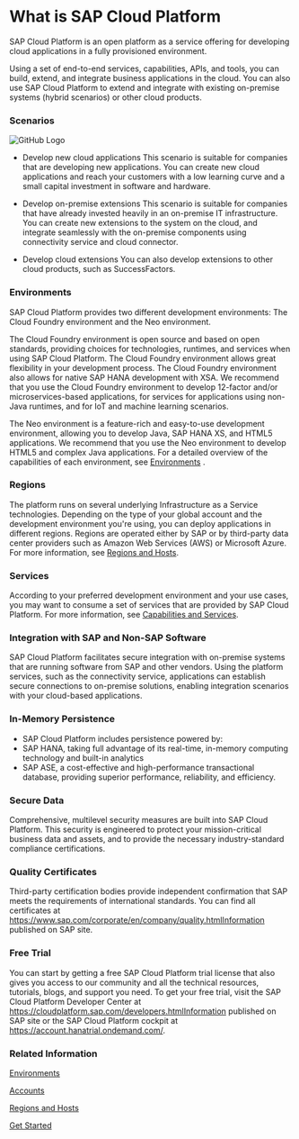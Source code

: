 # What is SAP Cloud Platform 

SAP Cloud Platform is an open platform as a service offering for developing cloud applications in a fully provisioned environment.

Using a set of end-to-end services, capabilities, APIs, and tools, you can build, extend, and integrate business applications in the cloud. You can also use SAP Cloud Platform to extend and integrate with existing on-premise systems (hybrid scenarios) or other cloud products.

### Scenarios 

![GitHub Logo](https://help.sap.com/doc/PRODUCTION/65de2977205c403bbc107264b8eccf4b/Cloud/en-US/loiod5016ddf3e8b451294bcf0ad75cfda64_LowRes.png)

* Develop new cloud applications
  This scenario is suitable for companies that are developing new applications. You can create new cloud applications and reach your customers with a low learning curve and a small capital investment in software and hardware.

* Develop on-premise extensions
  This scenario is suitable for companies that have already invested heavily in an on-premise IT infrastructure. You can create new extensions to the system on the cloud, and integrate seamlessly with the on-premise components using connectivity service and cloud connector.

* Develop cloud extensions
  You can also develop extensions to other cloud products, such as SuccessFactors.
  
### Environments 
  
SAP Cloud Platform provides two different development environments: The Cloud Foundry environment and the Neo environment.

The Cloud Foundry environment is open source and based on open standards, providing choices for technologies, runtimes, and services when using SAP Cloud Platform. The Cloud Foundry environment allows great flexibility in your development process. The Cloud Foundry environment also allows for native SAP HANA development with XSA. We recommend that you use the Cloud Foundry environment to develop 12-factor and/or microservices-based applications, for services for applications using non-Java runtimes, and for IoT and machine learning scenarios.

The Neo environment is a feature-rich and easy-to-use development environment, allowing you to develop Java, SAP HANA XS, and HTML5 applications. We recommend that you use the Neo environment to develop HTML5 and complex Java applications.
For a detailed overview of the capabilities of each environment, see [Environments](https://help.sap.com/viewer/65de2977205c403bbc107264b8eccf4b/Cloud/en-US/ab512c3fbda248ab82c1c545bde19c78.html) .

### Regions 
  
The platform runs on several underlying Infrastructure as a Service technologies. Depending on the type of your global account and the development environment you're using, you can deploy applications in different regions. Regions are operated either by SAP or by third-party data center providers such as Amazon Web Services (AWS) or Microsoft Azure. For more information, see [Regions and Hosts](https://help.sap.com/viewer/65de2977205c403bbc107264b8eccf4b/Cloud/en-US/350356d1dc314d3199dca15bd2ab9b0e.html).

### Services

According to your preferred development environment and your use cases, you may want to consume a set of services that are provided by SAP Cloud Platform. For more information, see [Capabilities and Services](https://help.sap.com/viewer/65de2977205c403bbc107264b8eccf4b/Cloud/en-US/7613d9ce711e1014839a8273b0e91070.html#loio7613d9ce711e1014839a8273b0e91070).

### Integration with SAP and Non-SAP Software

SAP Cloud Platform facilitates secure integration with on-premise systems that are running software from SAP and other vendors. Using the platform services, such as the connectivity service, applications can establish secure connections to on-premise solutions, enabling integration scenarios with your cloud-based applications.

### In-Memory Persistence

   * SAP Cloud Platform includes persistence powered by:
   * SAP HANA, taking full advantage of its real-time, in-memory computing technology and built-in analytics
   * SAP ASE, a cost-effective and high-performance transactional database, providing superior performance, reliability, and efficiency.
    
### Secure Data

Comprehensive, multilevel security measures are built into SAP Cloud Platform. This security is engineered to protect your mission-critical business data and assets, and to provide the necessary industry-standard compliance certifications.


### Quality Certificates

Third-party certification bodies provide independent confirmation that SAP meets the requirements of international standards. You can find all certificates at https://www.sap.com/corporate/en/company/quality.htmlInformation published on SAP site.

### Free Trial

You can start by getting a free SAP Cloud Platform trial license that also gives you access to our community and all the technical resources, tutorials, blogs, and support you need. To get your free trial, visit the SAP Cloud Platform Developer Center at https://cloudplatform.sap.com/developers.htmlInformation published on SAP site or the SAP Cloud Platform cockpit at https://account.hanatrial.ondemand.com/.

### Related Information
[Environments](https://help.sap.com/viewer/65de2977205c403bbc107264b8eccf4b/Cloud/en-US/ab512c3fbda248ab82c1c545bde19c78.html)

[Accounts](https://help.sap.com/viewer/65de2977205c403bbc107264b8eccf4b/Cloud/en-US/8ed4a705efa0431b910056c0acdbf377.html#loio8ed4a705efa0431b910056c0acdbf377)

[Regions and Hosts](https://help.sap.com/viewer/65de2977205c403bbc107264b8eccf4b/Cloud/en-US/350356d1dc314d3199dca15bd2ab9b0e.html)

[Get Started](https://help.sap.com/viewer/65de2977205c403bbc107264b8eccf4b/Cloud/en-US/144e1733d0d64d58a7176e817fa6aeb3.html)
